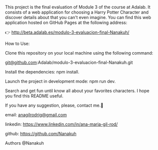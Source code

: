 This project is the final evaluation of Module 3 of the course at Adalab. 
It consists of a web application for choosing a Harry Potter Character and discover details about that you can't even imagine.
You can find this web application hosted on GitHub Pages at the following address:

👉 http://beta.adalab.es/modulo-3-evaluacion-final-Nanakuh/



How to Use:

Clone this repository on your local machine using the following command:

git@github.com:Adalab/modulo-3-evaluacion-final-Nanakuh.git


Install the dependencies: npm install.

Launch the project in development mode: npm run dev.

Search and get fun until know all about your favorites characters. I hope you find this README useful.

If you have any suggestion, please, contact me.🙂

email: anagilrodrig@gmail.com

linkedin: https://www.linkedin.com/in/ana-maria-gil-rod/

github: https://github.com/Nanakuh


Authors @Nanakuh
